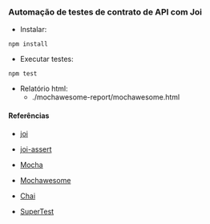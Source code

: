 ### Automação de testes de contrato de API com Joi

- Instalar:
```
npm install
```

- Executar testes:
```
npm test
```

- Relatório html: 
  * ./mochawesome-report/mochawesome.html
 

#### Referências

- [joi](https://github.com/hapijs/joi) 

- [joi-assert](https://github.com/Bartvds/joi-assert) 

- [Mocha](https://mochajs.org/) 

- [Mochawesome](https://adamgruber.github.io/mochawesome/) 

- [Chai](https://www.chaijs.com/) 

- [SuperTest](https://github.com/visionmedia/supertest) 